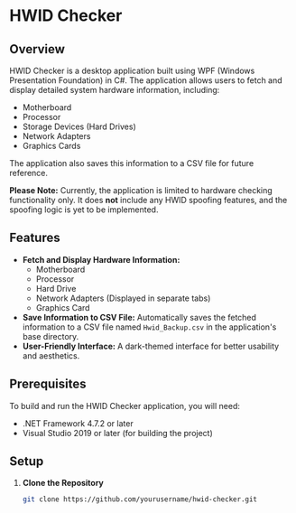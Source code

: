 # HWID Checker

## Overview

HWID Checker is a desktop application built using WPF (Windows Presentation Foundation) in C#. The application allows users to fetch and display detailed system hardware information, including:

- Motherboard
- Processor
- Storage Devices (Hard Drives)
- Network Adapters
- Graphics Cards

The application also saves this information to a CSV file for future reference.

**Please Note:** Currently, the application is limited to hardware checking functionality only. It does **not** include any HWID spoofing features, and the spoofing logic is yet to be implemented.

## Features

- **Fetch and Display Hardware Information:**
  - Motherboard
  - Processor
  - Hard Drive
  - Network Adapters (Displayed in separate tabs)
  - Graphics Card
- **Save Information to CSV File:** Automatically saves the fetched information to a CSV file named `Hwid_Backup.csv` in the application's base directory.
- **User-Friendly Interface:** A dark-themed interface for better usability and aesthetics.

## Prerequisites

To build and run the HWID Checker application, you will need:

- .NET Framework 4.7.2 or later
- Visual Studio 2019 or later (for building the project)

## Setup

1. **Clone the Repository**

   ```bash
   git clone https://github.com/yourusername/hwid-checker.git
